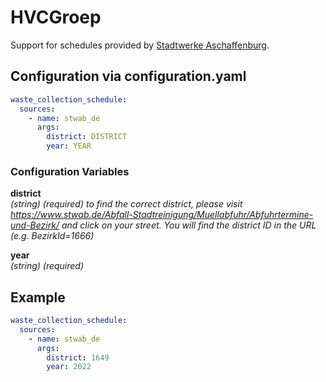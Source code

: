 # HVCGroep

Support for schedules provided by [Stadtwerke Aschaffenburg](https://www.stwab.de/).

## Configuration via configuration.yaml

```yaml
waste_collection_schedule:
  sources:
    - name: stwab_de
      args:
        district: DISTRICT
        year: YEAR
```

### Configuration Variables

**district**<br>
*(string) (required)*
*to find the correct district, please visit https://www.stwab.de/Abfall-Stadtreinigung/Muellabfuhr/Abfuhrtermine-und-Bezirk/ and click on your street. You will find the district ID in the URL (e.g. BezirkId=1666)*

**year**<br>
*(string) (required)*

## Example

```yaml
waste_collection_schedule:
  sources:
    - name: stwab_de
      args:
        district: 1649
        year: 2022
```
